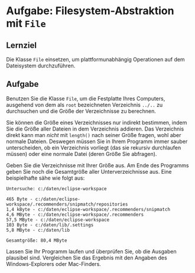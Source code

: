 # Aufgabe: Filesystem-Abstraktion mit `File`

## Lernziel

Die Klasse `File` einsetzen, um plattformunabhängig Operationen auf dem Dateisystem durchzuführen.


## Aufgabe

Benutzen Sie die Klasse `File`, um die Festplatte Ihres Computers, ausgehend von dem als `root` bezeichneten Verzeichnis `../..` zu durchsuchen und die Größe der Verzeichnisse zu berechnen.

Sie können die Größe eines Verzeichnisses nur indirekt bestimmen, indem Sie die Größe aller Dateien in dem Verzeichnis addieren. Das Verzeichnis direkt kann man _nicht_ mit `length()`  nach seiner Größe fragen, wohl aber normale Dateien. Deswegen müssen Sie in Ihrem Programm immer sauber unterscheiden, ob ein Verzeichnis vorliegt (das sie rekursiv durchlaufen müssen) oder eine normale Datei (deren Größe Sie abfragen).

Geben Sie die Verzeichnisse mit Ihrer Größe aus. Am Ende des Programms geben Sie noch die Gesamtgröße aller Unterverzeichnisse aus. Eine beispielhafte sähe wie folgt aus:

    Untersuche: c:/daten/eclipse-workspace

    465 Byte - c:/daten/eclipse-workspace/.recommenders/snipmatch/repositories
    1,4 kByte - c:/daten/eclipse-workspace/.recommenders/snipmatch
    4,6 MByte - c:/daten/eclipse-workspace/.recommenders
    57,5 MByte - c:/daten/eclipse-workspace
    103 Byte - c:/daten/lib/.settings
    5,8 MByte - c:/daten/lib

    Gesamtgröße: 80,4 MByte

Lassen Sie Ihr Programm laufen und überprüfen Sie, ob die Ausgaben plausibel sind. Vergleichen Sie das Ergebnis mit den Angaben des Windows-Explorers oder Mac-Finders.
